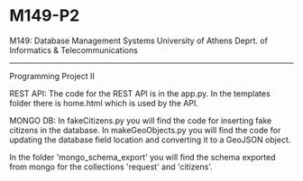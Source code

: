 # M149-P2
M149: Database Management Systems
University of Athens
Deprt. of Informatics & Telecommunications
___________________________________________________

Programming Project II

REST API: 
The code for the REST API is in the app.py.
In the templates folder there is home.html which is used by the API.

MONGO DB: 
In fakeCitizens.py you will find the code for inserting fake citizens in the database.
In makeGeoObjects.py you will find the code for updating the database field location and converting it to a GeoJSON object.

In the folder 'mongo_schema_export' you will find the schema exported from mongo for the collections 'request' and 'citizens'.



